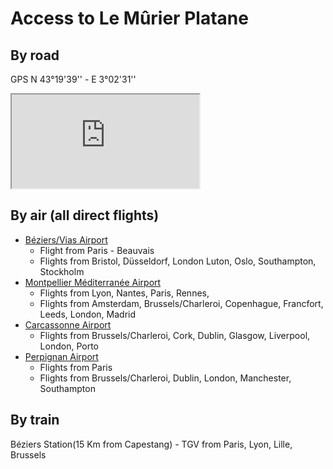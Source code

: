 # Access to Le Mûrier Platane

## By road

GPS N 43°19'39'' - E 3°02'31''

<iframe id="map" scrolling="no" src="http://maps.google.be/maps?f=q&amp;source=s_q&amp;hl=en&amp;geocode=&amp;q=Le+M%C3%BBrier+Platane,+4+Rue+Voltaire,+Capestang,+France&amp;aq=t&amp;sll=43.327816,3.041968&amp;sspn=0.00871,0.021136&amp;vpsrc=6&amp;ie=UTF8&amp;hq=Le+M%C3%BBrier+Platane,&amp;hnear=4+Rue+Voltaire,+34310+Capestang,+H%C3%A9rault,+Languedoc-Roussillon,+France&amp;t=m&amp;cid=17541078234979151609&amp;ll=43.393074,3.058319&amp;spn=0.239499,0.439453&amp;z=11&amp;iwloc=A&amp;output=embed"></iframe>

## By air (all direct flights)

* [Béziers/Vias Airport](http://www.beziers.aeroport.fr/)
  * Flight from Paris - Beauvais 
  * Flights from Bristol, Düsseldorf, London Luton, Oslo, Southampton, Stockholm
* [Montpellier Méditerranée Airport](http://www.montpellier.aeroport.fr/)
  * Flights from Lyon, Nantes, Paris, Rennes, 
  * Flights from Amsterdam, Brussels/Charleroi, Copenhague, Francfort, Leeds, London, Madrid
* [Carcassonne Airport](http://www.aeroport-carcassonne.com)
  * Flights from Brussels/Charleroi, Cork, Dublin, Glasgow, Liverpool, London, Porto
* [Perpignan Airport](http://www.aeroport-perpignan.com)
  * Flights from Paris 
  * Flights from Brussels/Charleroi, Dublin, London, Manchester, Southampton

## By train

Béziers Station(15 Km from Capestang) - TGV from Paris, Lyon, Lille, Brussels


